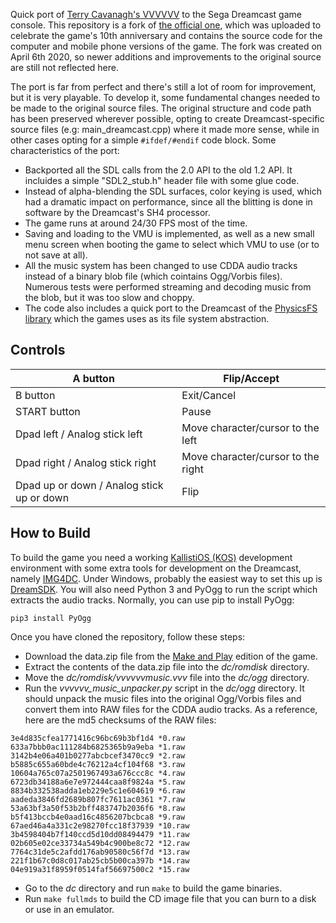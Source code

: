 Quick port of [Terry Cavanagh's VVVVVV](https://thelettervsixtim.es/) to the Sega Dreamcast game console. This repository is a fork of [the official one](https://github.com/TerryCavanagh/VVVVVV), which was uploaded to celebrate the game's 10th anniversary and contains the source code for the computer and mobile phone versions of the game. The fork was created on April 6th 2020, so newer additions and improvements to the original source are still not reflected here.

The port is far from perfect and there's still a lot of room for improvement, but it is very playable. To develop it, some fundamental changes needed to be made to the original source files. The original structure and code path has been preserved wherever possible, opting to create Dreamcast-specific source files (e.g: main_dreamcast.cpp) where it made more sense, while in other cases opting for a simple ```#ifdef/#endif``` code block. Some characteristics of the port:

- Backported all the SDL calls from the 2.0 API to the old 1.2 API. It incluides a simple "SDL2_stub.h" header file with some glue code.
- Instead of alpha-blending the SDL surfaces, color keying is used, which had a dramatic impact on performance, since all the blitting is done in software by the Dreamcast's SH4 processor.
- The game runs at around 24/30 FPS most of the time.
- Saving and loading to the VMU is implemented, as well as a new small menu screen when booting the game to select which VMU to use (or to not save at all).
- All the music system has been changed to use CDDA audio tracks instead of a binary blob file (which cointains Ogg/Vorbis files). Numerous tests were performed streaming and decoding music from the blob, but it was too slow and choppy.
- The code also includes a quick port to the Dreamcast of the [PhysicsFS library](https://www.icculus.org/physfs/) which the games uses as its file system abstraction.

Controls
--------

A button                                  | Flip/Accept  
--- | ---
B button                                  | Exit/Cancel   
START button                              | Pause         
Dpad left / Analog stick left             | Move character/cursor to the left  
Dpad right / Analog stick right           | Move character/cursor to the right 
Dpad up or down / Analog stick up or down | Flip 


How to Build
------------
To build the game you need a working [KallistiOS (KOS)](http://gamedev.allusion.net/softprj/kos/) development environment with some extra tools for development on the Dreamcast, namely [IMG4DC](https://github.com/sizious/img4dc). Under Windows, probably the easiest way to set this up is [DreamSDK](https://www.dreamsdk.org/). You will also need Python 3 and PyOgg to run the script which extracts the audio tracks. Normally, you can use pip to install PyOgg:

```
pip3 install PyOgg
```

Once you have cloned the repository, follow these steps:

- Download the data.zip file from the [Make and Play](https://thelettervsixtim.es/makeandplay/) edition of the game.
- Extract the contents of the data.zip file into the _dc/romdisk_ directory.
- Move the _dc/romdisk/vvvvvvmusic.vvv_ file into the _dc/ogg_ directory.
- Run the _vvvvvv_music_unpacker.py_ script in the _dc/ogg_ directory. It should unpack the music files into the original Ogg/Vorbis files and convert them into RAW files for the CDDA audio tracks. As a reference, here are the md5 checksums of the RAW files:
```
3e4d835cfea1771416c96bc69b3bf1d4 *0.raw
633a7bbb0ac111284b6825365b9a9eba *1.raw
3142b4e06a401b0277abcbcef3470cc9 *2.raw
b5885c655a60bde4c76212a4cf104f68 *3.raw
10604a765c07a2501967493a676ccc8c *4.raw
6723db34188a6e7e972444caa8f9824a *5.raw
8834b332538adda1eb229e5c1e604619 *6.raw
aadeda3846fd2689b807fc7611ac0361 *7.raw
53a63bf3a50f53b2bff483747b2036f6 *8.raw
b5f413bccb4e0aad16c4856207bcbca8 *9.raw
67aed46a4a331c2e98270fcc18f37939 *10.raw
3b4598404b7f140ccd5d10dd08494479 *11.raw
02b605e02ce33734a549b4c900be8c72 *12.raw
7764c31de5c2afdd176ab90580c56f7d *13.raw
221f1b67c0d8c017ab25cb5b00ca397b *14.raw
04e919a31f8959f0514faf56697500c2 *15.raw
```
- Go to the _dc_ directory and run ```make``` to build the game binaries.
- Run ```make fullmds``` to build the CD image file that you can burn to a disk or use in an emulator.

